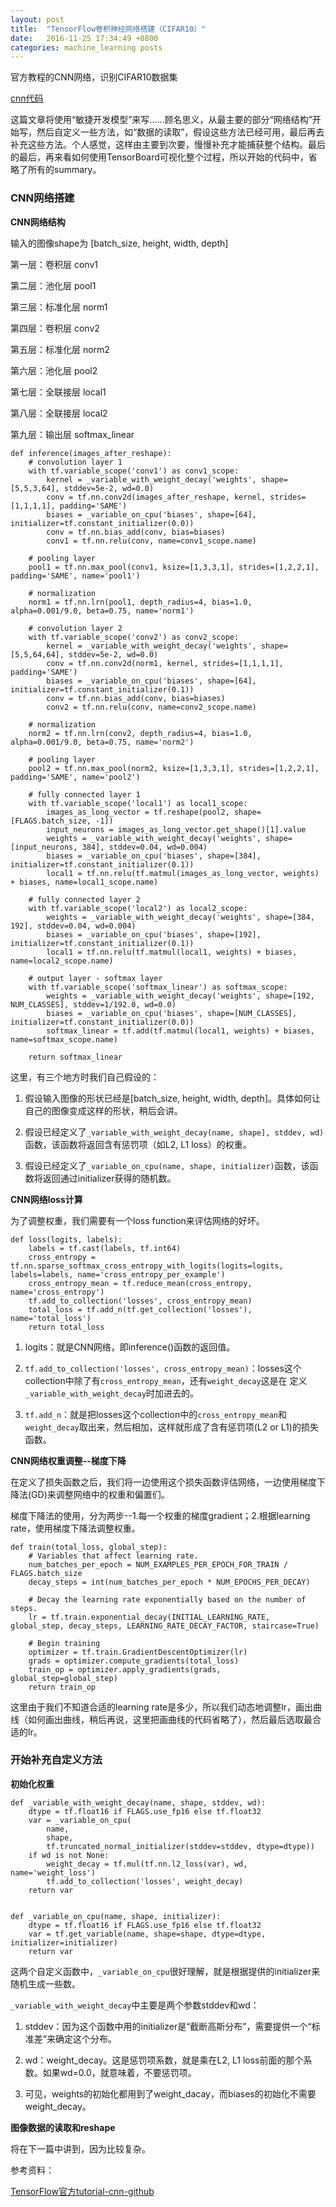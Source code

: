 ```yaml
---
layout: post
title:  "TensorFlow卷积神经网络搭建（CIFAR10）"
date:   2016-11-25 17:34:49 +0800
categories: machine_learning posts
---
```


官方教程的CNN网络，识别CIFAR10数据集

[cnn代码][]

[cnn代码]: https://github.com/ShengleiH/machine_learning/blob/master/tensorflow/tutorials/cnn
 
这篇文章将使用“敏捷开发模型”来写......顾名思义，从最主要的部分“网络结构”开始写，然后自定义一些方法，如“数据的读取”，假设这些方法已经可用，最后再去补充这些方法。个人感觉，这样由主要到次要，慢慢补充才能捕获整个结构。最后的最后，再来看如何使用TensorBoard可视化整个过程，所以开始的代码中，省略了所有的summary。

### CNN网络搭建

**CNN网络结构**

输入的图像shape为 [batch\_size, height, width, depth]

第一层：卷积层 conv1

第二层：池化层 pool1

第三层：标准化层 norm1

第四层：卷积层 conv2

第五层：标准化层 norm2

第六层：池化层 pool2

第七层：全联接层 local1

第八层：全联接层 local2

第九层：输出层 softmax_linear

```
def inference(images_after_reshape):
    # convolution layer 1
    with tf.variable_scope('conv1') as conv1_scope:
        kernel = _variable_with_weight_decay('weights', shape=[5,5,3,64], stddev=5e-2, wd=0.0)
        conv = tf.nn.conv2d(images_after_reshape, kernel, strides=[1,1,1,1], padding='SAME')
        biases = _variable_on_cpu('biases', shape=[64], initializer=tf.constant_initializer(0.0))
        conv = tf.nn.bias_add(conv, bias=biases)
        conv1 = tf.nn.relu(conv, name=conv1_scope.name)

    # pooling layer
    pool1 = tf.nn.max_pool(conv1, ksize=[1,3,3,1], strides=[1,2,2,1], padding='SAME', name='pool1')

    # normalization
    norm1 = tf.nn.lrn(pool1, depth_radius=4, bias=1.0, alpha=0.001/9.0, beta=0.75, name='norm1')

    # convolution layer 2
    with tf.variable_scope('conv2') as conv2_scope:
        kernel = _variable_with_weight_decay('weights', shape=[5,5,64,64], stddev=5e-2, wd=0.0)
        conv = tf.nn.conv2d(norm1, kernel, strides=[1,1,1,1], padding='SAME')
        biases = _variable_on_cpu('biases', shape=[64], initializer=tf.constant_initializer(0.1))
        conv = tf.nn.bias_add(conv, bias=biases)
        conv2 = tf.nn.relu(conv, name=conv2_scope.name)

    # normalization
    norm2 = tf.nn.lrn(conv2, depth_radius=4, bias=1.0, alpha=0.001/9.0, beta=0.75, name='norm2')

    # pooling layer
    pool2 = tf.nn.max_pool(norm2, ksize=[1,3,3,1], strides=[1,2,2,1], padding='SAME', name='pool2')

    # fully connected layer 1
    with tf.variable_scope('local1') as local1_scope:
        images_as_long_vector = tf.reshape(pool2, shape=[FLAGS.batch_size, -1])
        input_neurons = images_as_long_vector.get_shape()[1].value
        weights = _variable_with_weight_decay('weights', shape=[input_neurons, 384], stddev=0.04, wd=0.004)
        biases = _variable_on_cpu('biases', shape=[384], initializer=tf.constant_initializer(0.1))
        local1 = tf.nn.relu(tf.matmul(images_as_long_vector, weights) + biases, name=local1_scope.name)

    # fully connected layer 2
    with tf.variable_scope('local2') as local2_scope:
        weights = _variable_with_weight_decay('weights', shape=[384, 192], stddev=0.04, wd=0.004)
        biases = _variable_on_cpu('biases', shape=[192], initializer=tf.constant_initializer(0.1))
        local1 = tf.nn.relu(tf.matmul(local1, weights) + biases, name=local2_scope.name)

    # output layer - softmax layer
    with tf.variable_scope('softmax_linear') as softmax_scope:
        weights = _variable_with_weight_decay('weights', shape=[192, NUM_CLASSES], stddev=1/192.0, wd=0.0)
        biases = _variable_on_cpu('biases', shape=[NUM_CLASSES], initializer=tf.constant_initializer(0.0))
        softmax_linear = tf.add(tf.matmul(local1, weights) + biases, name=softmax_scope.name)

    return softmax_linear
```

这里，有三个地方时我们自己假设的：

1. 假设输入图像的形状已经是[batch\_size, height, width, depth]。具体如何让自己的图像变成这样的形状，稍后会讲。

2. 假设已经定义了```_variable_with_weight_decay(name, shape], stddev, wd)```函数，该函数将返回含有惩罚项（如L2, L1 loss）的权重。

3. 假设已经定义了```_variable_on_cpu(name, shape, initializer)```函数，该函数将返回通过initializer获得的随机数。

**CNN网络loss计算**

为了调整权重，我们需要有一个loss function来评估网络的好坏。

```
def loss(logits, labels):
    labels = tf.cast(labels, tf.int64)
    cross_entropy = tf.nn.sparse_softmax_cross_entropy_with_logits(logits=logits, labels=labels, name='cross_entropy_per_example')
    cross_entropy_mean = tf.reduce_mean(cross_entropy, name='cross_entropy')
    tf.add_to_collection('losses', cross_entropy_mean)
    total_loss = tf.add_n(tf.get_collection('losses'), name='total_loss')
    return total_loss
```

1. logits：就是CNN网络，即inference()函数的返回值。

2. ```tf.add_to_collection('losses', cross_entropy_mean)```：losses这个collection中除了有```cross_entropy_mean```，还有```weight_decay```这是在
定义```_variable_with_weight_decay```时加进去的。

3. ```tf.add_n```：就是把losses这个collection中的```cross_entropy_mean```和```weight_decay```取出来，然后相加，这样就形成了含有惩罚项(L2 or L1)的损失函数。

**CNN网络权重调整--梯度下降**

在定义了损失函数之后，我们将一边使用这个损失函数评估网络，一边使用梯度下降法(GD)来调整网络中的权重和偏置们。

梯度下降法的使用，分为两步--1.每一个权重的梯度gradient；2.根据learning rate，使用梯度下降法调整权重。

```
def train(total_loss, global_step):
    # Variables that affect learning rate.
    num_batches_per_epoch = NUM_EXAMPLES_PER_EPOCH_FOR_TRAIN / FLAGS.batch_size
    decay_steps = int(num_batches_per_epoch * NUM_EPOCHS_PER_DECAY)

    # Decay the learning rate exponentially based on the number of steps.
    lr = tf.train.exponential_decay(INITIAL_LEARNING_RATE, global_step, decay_steps, LEARNING_RATE_DECAY_FACTOR, staircase=True)

    # Begin training
    optimizer = tf.train.GradientDescentOptimizer(lr)
    grads = optimizer.compute_gradients(total_loss)
    train_op = optimizer.apply_gradients(grads, global_step=global_step)
    return train_op
```

这里由于我们不知道合适的learning rate是多少，所以我们动态地调整lr，画出曲线（如何画出曲线，稍后再说，这里把画曲线的代码省略了），然后最后选取最合适的lr。

### 开始补充自定义方法

**初始化权重**

```
def _variable_with_weight_decay(name, shape, stddev, wd):
    dtype = tf.float16 if FLAGS.use_fp16 else tf.float32
    var = _variable_on_cpu(
        name,
        shape,
        tf.truncated_normal_initializer(stddev=stddev, dtype=dtype))
    if wd is not None:
        weight_decay = tf.mul(tf.nn.l2_loss(var), wd, name='weight_loss')
        tf.add_to_collection('losses', weight_decay)
    return var


def _variable_on_cpu(name, shape, initializer):
    dtype = tf.float16 if FLAGS.use_fp16 else tf.float32
    var = tf.get_variable(name, shape=shape, dtype=dtype, initializer=initializer)
    return var
```

这两个自定义函数中，```_variable_on_cpu```很好理解，就是根据提供的initializer来随机生成一些数。

```_variable_with_weight_decay```中主要是两个参数stddev和wd：

1. stddev：因为这个函数中用的initializer是“截断高斯分布”，需要提供一个“标准差”来确定这个分布。

2. wd：weight_decay。这是惩罚项系数，就是乘在L2, L1 loss前面的那个系数。如果wd=0.0，就意味着，不要惩罚项。

3. 可见，weights的初始化都用到了weight_dacay，而biases的初始化不需要weight_decay。

**图像数据的读取和reshape**

将在下一篇中讲到，因为比较复杂。

参考资料：

[TensorFlow官方tutorial-cnn-github][]

[TensorFlow官方tutorial-cnn-github]: https://github.com/tensorflow/tensorflow/tree/r0.11/tensorflow/models/image/cifar10